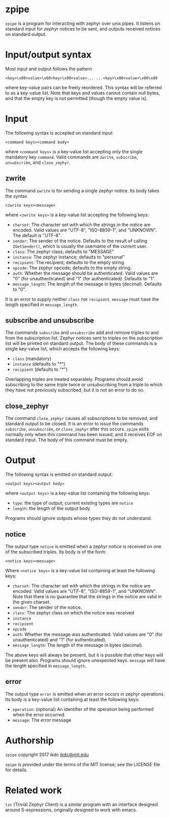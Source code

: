 # zpipe

`zpipe` is a program for interacting with zephyr over unix pipes.  It
listens on standard input for zephyr notices to be sent, and outputs
received notices on standard output.

# Input/output syntax

Most input and output follows the pattern

    <key>\x00<value>\x00<key>\x00<value>... ...<key>\x00<value>\x00\x00

where key-value pairs can be freely reordered.  This syntax will be
referred to as a key-value list.  Note that keys and values cannot
contain null bytes, and that the empty key is not permitted (though the
empty value is).

# Input

The following syntax is accepted on standard input:

    <command keys><command body>

where `<command keys>` is a key-value list accepting only the single
mandatory key `command`.  Valid commands are `zwrite`, `subscribe`,
`unsubscribe`, and `close_zephyr`.

## zwrite

The command `zwrite` is for sending a single zephyr notice.  Its body
takes the syntax

    <zwrite keys><message>

where `<zwrite keys>` is a key-value list accepting the following keys:

* `charset`: The character set with which the strings in the notice are
  encoded.  Valid values are "UTF-8", "ISO-8859-1", and "UNKNOWN".  The
  default is "UTF-8".
* `sender`: The sender of the notice.  Defaults to the result of calling
  `ZGetSender()`, which is usually the username of the current user.
* `class`: The zephyr class; defaults to "MESSAGE"
* `instance`: The zephyr instance; defaults to "personal"
* `recipient`: The recipient; defaults to the empty string.
* `opcode`: The zephyr opcode; defaults to the empty string.
* `auth`: Whether the message should be authenticated.  Valid values are
  "0" (for unauthenticated) and "1" (for authenticated).  Defaults to
  "1".
* `message_length`: The length of the message in bytes (decimal).
  Defaults to "0".

It is an error to supply neither `class` nor `recipient`.  `message`
must have the length specified in `message_length`.

## subscribe and unsubscribe

The commands `subscribe` and `unsubscribe` add and remove triples to and
from the subscription list.  Zephyr notices sent to triples on the
subscription list will be printed on standard output.  The body of these
commands is a single key-value list, which accepts the following keys:

* `class` (mandatory)
* `instance` (defaults to "*")
* `recipient` (defaults to "*")

Overlapping triples are treated separately.  Programs should avoid
subscribing to the same triple twice or unsubscribing from a triple to
which they have not previously subscribed, but it is not an error to do
so.

## close_zephyr

The command `close_zephyr` causes all subscriptions to be removed, and
standard output to be closed.  It is an error to issue the commands
`subscribe`, `unsubscribe`, or `close_zephyr` after this occurs.
`zpipe` exits normally only when this command has been issued, and it
receives EOF on standard input.  The body of this command must be empty.

# Output

The following syntax is emitted on standard output:

    <output keys><output body>

where `<output keys>` is a key-value list containing the following keys:

* `type`: the type of output; current existing types are `notice`
* `length`: the length of the output body

Programs should ignore outputs whose types they do not understand.

## notice

The output type `notice` is emitted when a zephyr notice is received on
one of the subscribed triples.  Its body is of the form:

    <notice keys><message>

Where `<notice keys>` is a key-value list containing at least the
following keys:

* `charset`: The character set with which the strings in the notice are
  encoded.  Valid values are "UTF-8", "ISO-8859-1", and "UNKNOWN".  Note
  that there is no guarantee that the strings in the notice are valid in
  the given charset.
* `sender`: The sender of the notice.
* `class`: The zephyr class on which the notice was received
* `instance`
* `recipient`
* `opcode`
* `auth`: Whether the message was authenticated.  Valid values are "0"
  (for unauthenticated) and "1" (for authenticated).
* `message_length`: The length of the message in bytes (decimal).

The above keys will always be present, but it is possible that other
keys will be present also.  Programs should ignore unexpected keys.
`message` will have the length specified in `message_length`.

## error

The output type `error` is emitted when an error occurs in zephyr
operations.  Its body is a key-value list containing at least the
following keys:

* `operation`: (optional) An identifier of the operation being performed
  when the error occurred.
* `message`: The error message

# Authorship

`zpipe` copyright 2017 ikdc <ikdc@mit.edu>

`zpipe` is provided under the terms of the MIT license; see the LICENSE
file for details.

# Related work

`tzc` (Trivial Zephyr Client) is a similar program with an interface
designed around S-expressions, originally designed to work with emacs.
